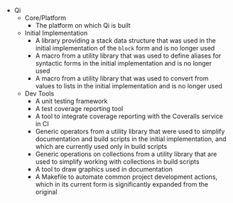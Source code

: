 * Qi
   * Core/Platform
       * The platform on which Qi is built
   * Initial Implementation
       * A library providing a stack data structure that was used in the initial implementation of the `block` form and is no longer used
       * A macro from a utility library that was used to define aliases for syntactic forms in the initial implementation and is no longer used
       * A macro from a utility library that was used to convert from values to lists in the initial implementation and is no longer used
   * Dev Tools
       * A unit testing framework
       * A test coverage reporting tool
       * A tool to integrate coverage reporting with the Coveralls service in CI
       * Generic operators from a utility library that were used to simplify documentation and build scripts in the initial implementation, and which are currently used only in build scripts
       * Generic operations on collections from a utility library that are used to simplify working with collections in build scripts
       * A tool to draw graphics used in documentation
       * A Makefile to automate common project development actions, which in its current form is significantly expanded from the original
